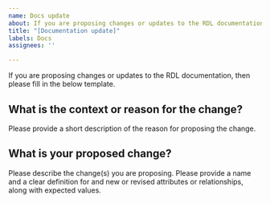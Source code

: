 ```yaml
---
name: Docs update
about: If you are proposing changes or updates to the RDL documentation
title: "[Documentation update]"
labels: Docs
assignees: ''

---
```


If you are proposing changes or updates to the RDL documentation, then please fill in the below template.

## What is the context or reason for the change?

Please provide a short description of the reason for proposing the change.

## What is your proposed change?

Please describe the change(s) you are proposing. Please provide a name and a clear definition for and new or revised attributes or relationships, along with expected values.
